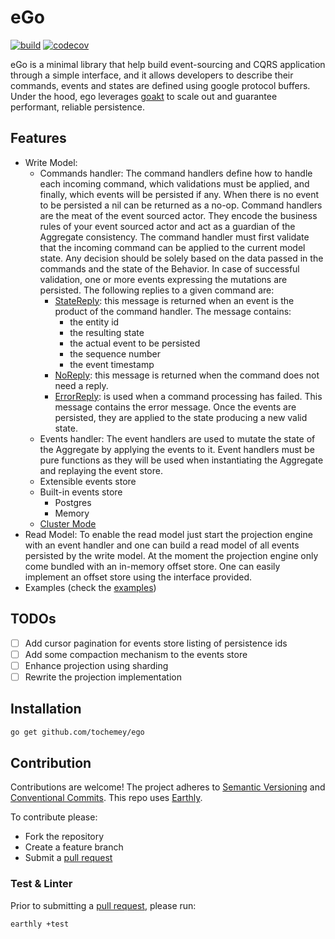 # eGo

[![build](https://img.shields.io/github/actions/workflow/status/Tochemey/ego/build.yml?branch=main)](https://github.com/Tochemey/ego/actions/workflows/build.yml)
[![codecov](https://codecov.io/gh/Tochemey/ego/branch/main/graph/badge.svg?token=Z5b9gM6Mnt)](https://codecov.io/gh/Tochemey/ego)

eGo is a minimal library that help build event-sourcing and CQRS application through a simple interface, and it allows developers to describe their commands, events and states are defined using google protocol buffers.
Under the hood, ego leverages [goakt](https://github.com/Tochemey/goakt) to scale out and guarantee performant, reliable persistence.

## Features

- Write Model:
    - Commands handler: The command handlers define how to handle each incoming command,
      which validations must be applied, and finally, which events will be persisted if any. When there is no event to be persisted a nil can
      be returned as a no-op. Command handlers are the meat of the event sourced actor.
      They encode the business rules of your event sourced actor and act as a guardian of the Aggregate consistency.
      The command handler must first validate that the incoming command can be applied to the current model state.
      Any decision should be solely based on the data passed in the commands and the state of the Behavior.
      In case of successful validation, one or more events expressing the mutations are persisted. The following replies to a given command are:
        - [StateReply](protos): this message is returned when an event is the product of the command handler. The message contains:
            - the entity id
            - the resulting state
            - the actual event to be persisted
            - the sequence number
            - the event timestamp
        - [NoReply](protos): this message is returned when the command does not need a reply.
        - [ErrorReply](protos): is used when a command processing has failed. This message contains the error message.
      Once the events are persisted, they are applied to the state producing a new valid state.
    - Events handler: The event handlers are used to mutate the state of the Aggregate by applying the events to it.
      Event handlers must be pure functions as they will be used when instantiating the Aggregate and replaying the event store.
    - Extensible events store 
    - Built-in events store
      - Postgres
      - Memory
    - [Cluster Mode](https://github.com/Tochemey/goakt#clustering)
- Read Model:  To enable the read model just start the projection engine with an event handler and one can build a read model of all events persisted by the write model.
  At the moment the projection engine only come bundled with an in-memory offset store. One can easily implement an offset store using the interface provided.
- Examples (check the [examples](./example))

## TODOs
- [ ] Add cursor pagination for events store listing of persistence ids
- [ ] Add some compaction mechanism to the events store
- [ ] Enhance projection using sharding
- [ ] Rewrite the projection implementation

## Installation
```bash
go get github.com/tochemey/ego
```


## Contribution
Contributions are welcome!
The project adheres to [Semantic Versioning](https://semver.org) and [Conventional Commits](https://www.conventionalcommits.org/en/v1.0.0/).
This repo uses [Earthly](https://earthly.dev/get-earthly).

To contribute please:
- Fork the repository
- Create a feature branch
- Submit a [pull request](https://help.github.com/articles/using-pull-requests)

### Test & Linter
Prior to submitting a [pull request](https://help.github.com/articles/using-pull-requests), please run:
```bash
earthly +test
```
